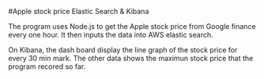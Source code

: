 #Apple stock price Elastic Search & Kibana

The program uses Node.js to get the Apple stock price from Google finance every one hour.
It then inputs the data into AWS elastic search.

On Kibana, the dash board display the line graph of the stock price for every 30 min mark.
The other data shows the maximun stock price that the program recored so far.
